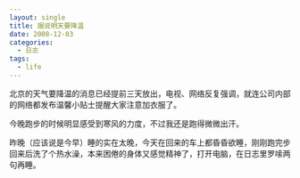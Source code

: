 ```yaml
---
layout: single
title: 据说明天要降温
date: 2008-12-03
categories:
  - 日志
tags:
  - life
---
```


北京的天气要降温的消息已经提前三天放出，电视、网络反复强调，就连公司内部的网络都发布温馨小贴士提醒大家注意加衣服了。

今晚跑步的时候明显感受到寒风的力度，不过我还是跑得微微出汗。

昨晚（应该说是今早）睡的实在太晚，今天在回来的车上都昏昏欲睡，刚刚跑完步回来后洗了个热水澡，本来困倦的身体又感觉精神了，打开电脑，在日志里罗嗦两句再睡。
